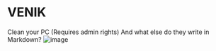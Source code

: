 # VENIK
Clean your PC (Requires admin rights)
And what else do they write in Markdown?
![image](https://github.com/reallyShould/VENIK/assets/77869589/e1a0a783-b360-4309-9fcf-d1ce7cdd285f)

